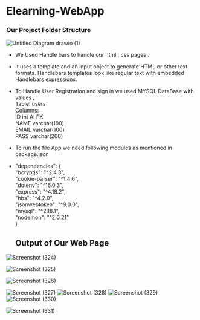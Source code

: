 # Elearning-WebApp

### Our Project Folder Structure


![Untitled Diagram drawio (1)](https://user-images.githubusercontent.com/73175071/226164635-15eeeb88-e838-4798-bb8c-cf833f024aed.png)


- We Used Handle bars to handle our html , css pages .
- It uses a template and an input object to generate HTML or other text formats. Handlebars templates look like regular text with embedded Handlebars expressions.
- To Handle User Registration and sign in we used MYSQL DataBase with values , <br>
Table: users<br>
Columns:<br>
ID int AI PK <br>
NAME varchar(100) <br>
EMAIL varchar(100) <br>
PASS varchar(200)<br>

- To run the file App we need following modules as mentioned in package.json<br>
- "dependencies": {<br>
    "bcryptjs": "^2.4.3",<br>
    "cookie-parser": "^1.4.6",<br>
    "dotenv": "^16.0.3",<br>
    "express": "^4.18.2",<br>
    "hbs": "^4.2.0",<br>
    "jsonwebtoken": "^9.0.0",<br>
    "mysql": "^2.18.1",<br>
    "nodemon": "^2.0.21"<br>
  }<br>
  
  ## Output of Our Web Page <br>
  
![Screenshot (324)](https://user-images.githubusercontent.com/73175071/226165162-4e92adc1-dbcb-44da-b7cf-0551865873af.png)

![Screenshot (325)](https://user-images.githubusercontent.com/73175071/226165161-bd3fe74b-0f27-4f38-b633-cd84a5d46267.png)

![Screenshot (326)](https://user-images.githubusercontent.com/73175071/226165167-651734bd-6a57-411c-8e56-f492e05ecf08.png)

![Screenshot (327)](https://user-images.githubusercontent.com/73175071/226165166-829b6aad-f10b-4a1e-9fc2-9ae3b9109de9.png)
![Screenshot (328)](https://user-images.githubusercontent.com/73175071/226165164-1f01ccc8-c8b1-4100-9f0f-b42b1c8e645c.png)
![Screenshot (329)](https://user-images.githubusercontent.com/73175071/226165163-24c67ce3-7d0e-4cf6-9987-77c60b84003c.png)
![Screenshot (330)](https://user-images.githubusercontent.com/73175071/226165137-17e358f2-6a52-4c45-8111-ba4b0647f72b.png)

![Screenshot (331)](https://user-images.githubusercontent.com/73175071/226165124-61178ce9-eaaf-46b3-af12-84da70bba344.png)

  
  
